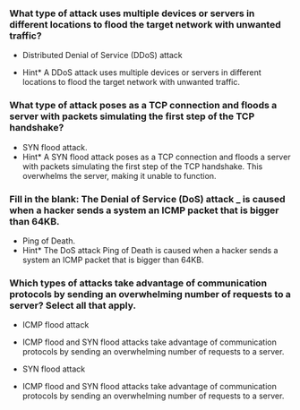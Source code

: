 ### What type of attack uses multiple devices or servers in different locations to flood the target network with unwanted traffic?

- Distributed Denial of Service (DDoS) attack

- Hint\* A DDoS attack uses multiple devices or servers in different locations to flood the target network with unwanted traffic.

### What type of attack poses as a TCP connection and floods a server with packets simulating the first step of the TCP handshake?

- SYN flood attack.
- Hint\* A SYN flood attack poses as a TCP connection and floods a server with packets simulating the first step of the TCP handshake. This overwhelms the server, making it unable to function.

### Fill in the blank: The Denial of Service (DoS) attack **\_** is caused when a hacker sends a system an ICMP packet that is bigger than 64KB.

- Ping of Death.
- Hint\* The DoS attack Ping of Death is caused when a hacker sends a system an ICMP packet that is bigger than 64KB.

### Which types of attacks take advantage of communication protocols by sending an overwhelming number of requests to a server? Select all that apply.

- ICMP flood attack
- ICMP flood and SYN flood attacks take advantage of communication protocols by sending an overwhelming number of requests to a server.

- SYN flood attack
- ICMP flood and SYN flood attacks take advantage of communication protocols by sending an overwhelming number of requests to a server.

